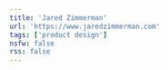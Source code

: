 ```yaml
---
title: 'Jared Zimmerman'
url: 'https://www.jaredzimmerman.com'
tags: ['product design']
nsfw: false
rss: false
---
```

